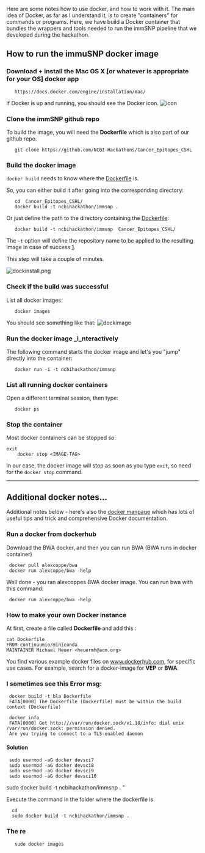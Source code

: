 Here are some notes how to use docker, and how to work with it. 
The main idea of Docker, as far as I understand it, is to create "containers" for commands or programs. 
Here, we have build a Docker container that bundles the wrappers and tools needed to run the immSNP pipeline that we developed during the hackathon. 

## How to run the immuSNP docker image 

### Download + install the Mac OS X [or whatever is appropriate for your OS] docker app 

       https://docs.docker.com/engine/installation/mac/ 
       
If Docker is up and running, you should see the Docker icon.
![icon](https://github.com/NCBI-Hackathons/Cancer_Epitopes_CSHL/blob/master/doc/images/dockrun.png)

### Clone the immSNP github repo 

To build the image, you will need the **Dockerfile** which is also part of our github repo. 

       git clone https://github.com/NCBI-Hackathons/Cancer_Epitopes_CSHL 

### Build the docker image

`docker build` needs to know where the [Dockerfile](https://github.com/NCBI-Hackathons/Cancer_Epitopes_CSHL/blob/master/Dockerfile) is.

So, you can either build it after going into the corresponding directory:
 
       cd  Cancer_Epitopes_CSHL/
       docker build -t ncbihackathon/immsnp . 

Or just define the path to the directory containing the [Dockerfile](https://github.com/NCBI-Hackathons/Cancer_Epitopes_CSHL/blob/master/Dockerfile):

       docker build -t ncbihackathon/immsnp  Cancer_Epitopes_CSHL/

The `-t` option will define the repository name to be applied to the resulting image in case of success [1](https://www.mankier.com/1/docker-build). 

This step will take a couple of minutes.

![dockinstall.png](https://github.com/NCBI-Hackathons/Cancer_Epitopes_CSHL/blob/master/doc/images/dockinstall.png)

### Check if the build was successful 

List all docker images: 

       docker images 
       
You should see something like that:
![dockimage](https://github.com/NCBI-Hackathons/Cancer_Epitopes_CSHL/blob/master/doc/images/dockresult.png)

### Run the docker image _i_nteractively 

The following command starts the docker image and let's you "jump" directly into the container: 

       docker run -i -t ncbihackathon/immsnp    

### List all running docker containers 

Open a different terminal session, then type:

       docker ps 

### Stop the container 

Most docker containers can be stopped so:

	exit
      	docker stop <IMAGE-TAG>

In our case, the docker image will stop as soon as you type `exit`, so need for the `docker stop` command.

------------------------------------------------------------------------------

## Additional docker notes...

Additional notes below - here's also the [docker manpage](https://www.mankier.com/1/docker) which has lots of useful tips and trick and comprehensive Docker documentation. 

### Run a docker from dockerhub 

Download the BWA docker, and then you can run BWA (BWA runs in docker container) 

     docker pull alexcoppe/bwa  
     docker run alexcoppe/bwa -help

Well done - you ran alexcoppes BWA docker image. You can run bwa with this command:  

     docker run alexcoppe/bwa -help

### How to make your own Docker instance 

At first, create a file called **Dockerfile** and add this : 

	cat Dockerfile 
	FROM continuumio/miniconda
	MAINTAINER Michael Heuer <heuermh@acm.org>

You find various example docker files on www.dockerhub.com, for specific use cases.
For example, search for a docker-image for **VEP** or **BWA**.

### I sometimes see this Error msg: 

     docker build -t bla Dockerfile
     FATA[0000] The Dockerfile (Dockerfile) must be within the build context (Dockerfile)

     docker info 
     FATA[0000] Get http:///var/run/docker.sock/v1.18/info: dial unix /var/run/docker.sock: permission denied. 
     Are you trying to connect to a TLS-enabled daemon

#### Solution  

	 sudo usermod -aG docker devsci7 
	 sudo usermod -aG docker devsci8 
	 sudo usermod -aG docker devsci9 
	 sudo usermod -aG docker devsci10 

sudo docker build -t ncbihackathon/immsnp . "

Execute the command in the folder where the dockerfile is.  

      cd 
      sudo docker build -t ncbihackathon/immsnp .   


###  The re 

	   sudo docker images  


           
